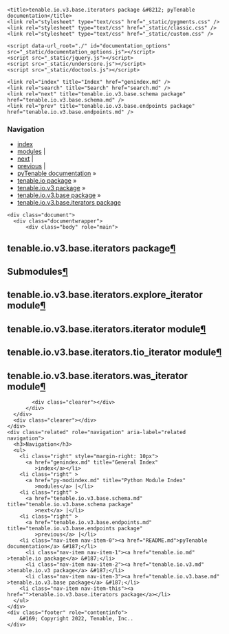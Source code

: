 
<!DOCTYPE html>

<html lang="en">
  <head>
    <meta charset="utf-8" />
    <meta name="viewport" content="width=device-width, initial-scale=1.0" /><meta name="generator" content="Docutils 0.17.1: http://docutils.sourceforge.net/" />

    <title>tenable.io.v3.base.iterators package &#8212; pyTenable  documentation</title>
    <link rel="stylesheet" type="text/css" href="_static/pygments.css" />
    <link rel="stylesheet" type="text/css" href="_static/classic.css" />
    <link rel="stylesheet" type="text/css" href="_static/custom.css" />
    
    <script data-url_root="./" id="documentation_options" src="_static/documentation_options.js"></script>
    <script src="_static/jquery.js"></script>
    <script src="_static/underscore.js"></script>
    <script src="_static/doctools.js"></script>
    
    <link rel="index" title="Index" href="genindex.md" />
    <link rel="search" title="Search" href="search.md" />
    <link rel="next" title="tenable.io.v3.base.schema package" href="tenable.io.v3.base.schema.md" />
    <link rel="prev" title="tenable.io.v3.base.endpoints package" href="tenable.io.v3.base.endpoints.md" /> 
  </head><body>
    <div class="related" role="navigation" aria-label="related navigation">
      <h3>Navigation</h3>
      <ul>
        <li class="right" style="margin-right: 10px">
          <a href="genindex.md" title="General Index"
             accesskey="I">index</a></li>
        <li class="right" >
          <a href="py-modindex.md" title="Python Module Index"
             >modules</a> |</li>
        <li class="right" >
          <a href="tenable.io.v3.base.schema.md" title="tenable.io.v3.base.schema package"
             accesskey="N">next</a> |</li>
        <li class="right" >
          <a href="tenable.io.v3.base.endpoints.md" title="tenable.io.v3.base.endpoints package"
             accesskey="P">previous</a> |</li>
        <li class="nav-item nav-item-0"><a href="README.md">pyTenable  documentation</a> &#187;</li>
          <li class="nav-item nav-item-1"><a href="tenable.io.md" >tenable.io package</a> &#187;</li>
          <li class="nav-item nav-item-2"><a href="tenable.io.v3.md" >tenable.io.v3 package</a> &#187;</li>
          <li class="nav-item nav-item-3"><a href="tenable.io.v3.base.md" accesskey="U">tenable.io.v3.base package</a> &#187;</li>
        <li class="nav-item nav-item-this"><a href="">tenable.io.v3.base.iterators package</a></li> 
      </ul>
    </div>  

    <div class="document">
      <div class="documentwrapper">
          <div class="body" role="main">
            
  <section id="module-tenable.io.v3.base.iterators">
<span id="tenable-io-v3-base-iterators-package"></span><h1>tenable.io.v3.base.iterators package<a class="headerlink" href="#module-tenable.io.v3.base.iterators" title="Permalink to this headline">¶</a></h1>
<section id="submodules">
<h2>Submodules<a class="headerlink" href="#submodules" title="Permalink to this headline">¶</a></h2>
</section>
<section id="module-tenable.io.v3.base.iterators.explore_iterator">
<span id="tenable-io-v3-base-iterators-explore-iterator-module"></span><h2>tenable.io.v3.base.iterators.explore_iterator module<a class="headerlink" href="#module-tenable.io.v3.base.iterators.explore_iterator" title="Permalink to this headline">¶</a></h2>
</section>
<section id="module-tenable.io.v3.base.iterators.iterator">
<span id="tenable-io-v3-base-iterators-iterator-module"></span><h2>tenable.io.v3.base.iterators.iterator module<a class="headerlink" href="#module-tenable.io.v3.base.iterators.iterator" title="Permalink to this headline">¶</a></h2>
</section>
<section id="module-tenable.io.v3.base.iterators.tio_iterator">
<span id="tenable-io-v3-base-iterators-tio-iterator-module"></span><h2>tenable.io.v3.base.iterators.tio_iterator module<a class="headerlink" href="#module-tenable.io.v3.base.iterators.tio_iterator" title="Permalink to this headline">¶</a></h2>
</section>
<section id="module-tenable.io.v3.base.iterators.was_iterator">
<span id="tenable-io-v3-base-iterators-was-iterator-module"></span><h2>tenable.io.v3.base.iterators.was_iterator module<a class="headerlink" href="#module-tenable.io.v3.base.iterators.was_iterator" title="Permalink to this headline">¶</a></h2>
</section>
</section>


            <div class="clearer"></div>
          </div>
      </div>
      <div class="clearer"></div>
    </div>
    <div class="related" role="navigation" aria-label="related navigation">
      <h3>Navigation</h3>
      <ul>
        <li class="right" style="margin-right: 10px">
          <a href="genindex.md" title="General Index"
             >index</a></li>
        <li class="right" >
          <a href="py-modindex.md" title="Python Module Index"
             >modules</a> |</li>
        <li class="right" >
          <a href="tenable.io.v3.base.schema.md" title="tenable.io.v3.base.schema package"
             >next</a> |</li>
        <li class="right" >
          <a href="tenable.io.v3.base.endpoints.md" title="tenable.io.v3.base.endpoints package"
             >previous</a> |</li>
        <li class="nav-item nav-item-0"><a href="README.md">pyTenable  documentation</a> &#187;</li>
          <li class="nav-item nav-item-1"><a href="tenable.io.md" >tenable.io package</a> &#187;</li>
          <li class="nav-item nav-item-2"><a href="tenable.io.v3.md" >tenable.io.v3 package</a> &#187;</li>
          <li class="nav-item nav-item-3"><a href="tenable.io.v3.base.md" >tenable.io.v3.base package</a> &#187;</li>
        <li class="nav-item nav-item-this"><a href="">tenable.io.v3.base.iterators package</a></li> 
      </ul>
    </div>
    <div class="footer" role="contentinfo">
        &#169; Copyright 2022, Tenable, Inc..
    </div>
  </body>
</html>